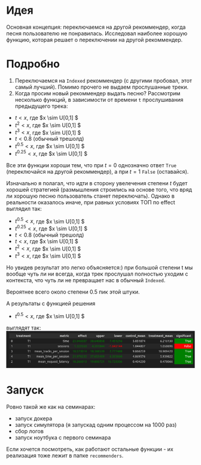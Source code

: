 # Идея
Основная концепция: переключаемся на другой рекоммендер, когда песня пользователю не понравилась. Исследовал наиболее хорошую функцию, которая решает о переключении на другой рекоммендер.
# Подробно
1. Переключаемся на `Indexed` рекоммендер (с другими пробовал, этот самый лучший). Помимо прочего не выдаем прослушанные треки.
2. Когда просим новый рекоммендер выдать песню? Рассмотрим несколько функций, в зависимости от времени `t` прослушивания предыдущего трека:
- $t < x$, где $x \sim U[0,1] $
- $t^2 < x$, где $x \sim U[0,1] $
- $t^3 < x$, где $x \sim U[0,1] $
- $t < 0.8$ (обычный трешолд)
- $t^{0.5}<x$, где $x \sim U[0,1] $
- $t^{0.25}<x$, где $x \sim U[0,1] $

Все эти функции хороши тем, что при  $t=0$ однозначно ответ `True` (переключайся на другой рекоммендер), а при $t=1$ `False` (оставайся). 

Изначально я полагал, что идти в сторону увелечения степени $t$ будет хорошей стратегией (размышления строились на основе того, что вряд ли хорошую песню пользователь станет переключать). Однако в реальности оказалось иначе, при равных условиях ТОП по effect выглядил так:
- $t^{0.5}<x$, где $x \sim U[0,1] $
- $t^{0.25}<x$, где $x \sim U[0,1] $
- $t < 0.8$ (обычный трешолд)
- $t < x$, где $x \sim U[0,1] $
- $t^2 < x$, где $x \sim U[0,1] $
- $t^3 < x$, где $x \sim U[0,1] $

Но увидев результат это легко объясняется:) при большой степени t мы вообще чуть ли ни всегда, когда трек прослушал полностью уходим с контекста, что чуть ли не превращает нас в обычный `Indexed`.

Вероятнее всего около степени 0.5 пик этой штуки. 

А результаты с функцией решения
- $t^{0.5}<x$, где $x \sim U[0,1] $

выглядят так:
![Результат](res.png)
# Запуск
Ровно такой же как на семинарах:
- запуск докера
- запуск симулятора (я запускад одним процессом на 1000 раз)
- сбор логов
- запуск ноутбука с первого семинара

Если хочется посмотреть, как работают остальные функции - их реализация тоже лежит в папке `recommenders`. 